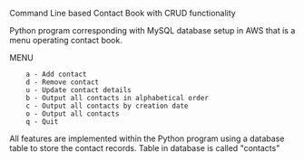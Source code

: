 Command Line based Contact Book with CRUD functionality

Python program corresponding with MySQL database setup in AWS that is a menu operating contact book.

MENU

        a - Add contact
        d - Remove contact
        u - Update contact details
        b - Output all contacts in alphabetical order
        c - Output all contacts by creation date
        o - Output all contacts
        q - Quit

All features are implemented within the Python program using a database table to store the contact records.
Table in database is called "contacts"
